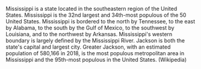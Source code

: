 Mississippi is a state located in the southeastern region of the United States. Mississippi is the 32nd largest and 34th-most populous of the 50 United States. Mississippi is bordered to the north by Tennessee, to the east by Alabama, to the south by the Gulf of Mexico, to the southwest by Louisiana, and to the northwest by Arkansas. Mississippi's western boundary is largely defined by the Mississippi River. Jackson is both the state's capital and largest city. Greater Jackson, with an estimated population of 580,166 in 2018, is the most populous metropolitan area in Mississippi and the 95th-most populous in the United States. (Wikipedia)
